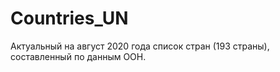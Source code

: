 # Countries_UN
Актуальный на август 2020 года список стран (193 страны), составленный по данным ООН. 
